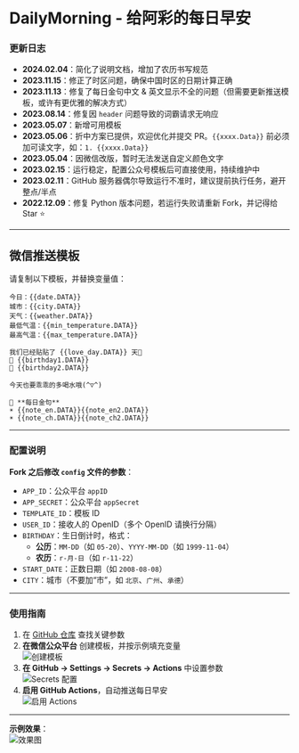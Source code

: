 # **DailyMorning - 给阿彩的每日早安**

### **更新日志**
- **2024.02.04**：简化了说明文档，增加了农历书写规范  
- **2023.11.15**：修正了时区问题，确保中国时区的日期计算正确  
- **2023.11.13**：修复了每日金句中文 & 英文显示不全的问题（但需要更新推送模板，或许有更优雅的解决方式）  
- **2023.08.14**：修复因 `header` 问题导致的词霸请求无响应  
- **2023.05.07**：新增可用模板  
- **2023.05.06**：折中方案已提供，欢迎优化并提交 PR。`{{xxxx.Data}}` 前必须加可读文字，如：`1. {{xxxx.Data}}`  
- **2023.05.04**：因微信改版，暂时无法发送自定义颜色文字  
- **2023.02.15**：运行稳定，配置公众号模板后可直接使用，持续维护中  
- **2023.02.11**：GitHub 服务器偶尔导致运行不准时，建议提前执行任务，避开整点/半点  
- **2022.12.09**：修复 Python 版本问题，若运行失败请重新 Fork，并记得给 Star ⭐  

---



## **微信推送模板**
请复制以下模板，并替换变量值：  

```
今日：{{date.DATA}}  
城市：{{city.DATA}}  
天气：{{weather.DATA}}  
最低气温：{{min_temperature.DATA}}  
最高气温：{{max_temperature.DATA}}  

我们已经贴贴了 {{love_day.DATA}} 天💝  
💌 {{birthday1.DATA}}  
💌 {{birthday2.DATA}}  

今天也要乖乖的多喝水哦(^▽^)  

👋 **每日金句**  
☀ {{note_en.DATA}}{{note_en2.DATA}}  
☀ {{note_ch.DATA}}{{note_ch2.DATA}}  
```

---

### **配置说明**
**Fork 之后修改 `config` 文件的参数**：
- `APP_ID`：公众平台 `appID`
- `APP_SECRET`：公众平台 `appSecret`
- `TEMPLATE_ID`：模板 ID
- `USER_ID`：接收人的 OpenID（多个 OpenID 请换行分隔）
- `BIRTHDAY`：生日倒计时，格式：
  - **公历**：`MM-DD`（如 `05-20`）、`YYYY-MM-DD`（如 `1999-11-04`）
  - **农历**：`r-月-日`（如 `r-11-22`）
- `START_DATE`：正数日期（如 `2008-08-08`）
- `CITY`：城市（不要加“市”，如 `北京`、`广州`、`承德`）

---

### **使用指南**
1. 在 [GitHub 仓库](https://github.com/rxrw/daily_morning) 查找关键参数
2. **在微信公众平台** 创建模板，并按示例填充变量  
   ![创建模板](https://user-images.githubusercontent.com/9566402/183242301-fd6ab30e-bfe5-4245-b2a9-f690184db307.png)  
3. **在 GitHub -> Settings -> Secrets -> Actions** 中设置参数  
   ![Secrets 配置](https://user-images.githubusercontent.com/9566402/183242295-4dcf06bb-2083-4883-8745-0af753ca805c.png)  
4. **启用 GitHub Actions**，自动推送每日早安  
   ![启用 Actions](https://user-images.githubusercontent.com/9566402/183242334-9943c538-ba3d-4d01-8377-d040143b7560.png)  

---

**示例效果**：  
![效果图](https://user-images.githubusercontent.com/64049788/190543003-2e33fe0c-a278-492e-96fa-3be0b3110e83.png)  
